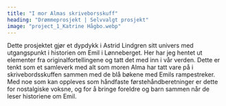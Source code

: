 ```yaml
---
title: "I mor Almas skriveborsskuff"
heading: "Drømmeprosjekt | Selvvalgt prosjekt"
image: "project_1_Katrine Hågbo.webp"
---
```


Dette prosjektet gjør et dypdykk i Astrid Lindgren sitt univers med utgangspunkt i historien om Emil i Lønneberget. Her har jeg hentet ut elementer fra originalfortellingene og tatt det med inn i vår verden. Dette er tenkt som et samleverk med alt som moren Alma har tatt vare på i skrivebordsskuffen sammen med de blå bøkene med Emils rampestreker. Med noe som kan oppleves som håndfaste førstehåndberetninger er dette for nostalgiske voksne, og for å bringe foreldre og barn sammen når de leser historiene om Emil.
